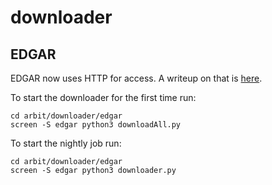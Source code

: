 # downloader

## EDGAR

EDGAR now uses HTTP for access.  A writeup on that is [here](https://www.sec.gov/edgar/searchedgar/accessing-edgar-data.htm).

To start the downloader for the first time run:

    cd arbit/downloader/edgar
    screen -S edgar python3 downloadAll.py

To start the nightly job run:

    cd arbit/downloader/edgar
    screen -S edgar python3 downloader.py

